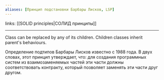 ```yaml
---
aliases: [Принцип подстановки Барбары Лисков, LSP]
---
```

links: [[SOLID principles|СОЛИД принципы]]

---

Class can be replaced by any of its children. Children classes inherit parent's behaviours.

Определение подтипов Барбары Лисков известно с 1988 года. В двух словах, этот принцип утверждает, что:
для создания программных систем из взаимозаменяемых частей эти части должны соответствовать контракту, который позволяет заменять эти части друг другом.